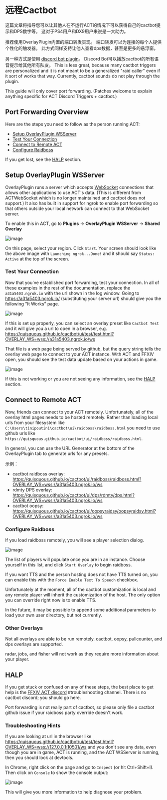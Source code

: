 # 远程Cactbot

这篇文章将指导您可以让其他人在不运行ACT的情况下可以获得自己的cactbot提示和DPS数字等。 这对于PS4用户和DX9用户来说是一大助力。

推荐使用OverlayPlugin内置的端口转发实现。 端口转发可以为连接的每个人提供个性化的触发器。 此方式同样支持让他人查看dps数据，甚至是更多的悬浮窗。

另一种方式是使用 [discord bot plugin](https://github.com/Makar8000/ACT-Discord-Triggers/wiki/First-Time-Setup-Guide)。 Discord Bot可以播放cactbot的所有语音提示给其他所有队友。 This is less great, because many cactbot triggers are personalized and it is not meant to be a generalized "raid caller" even if it sort of works that way. Currently, cactbot sounds do not play through the plugin.

This guide will only cover port forwarding. (Patches welcome to explain anything specific for ACT Discord Triggers + cactbot.)

## Port Forwarding Overview

Here are the steps you need to follow as the person running ACT:

- [Setup OverlayPlugin WSServer](#setup-overlayplugin-wsserver)
- [Test Your Connection](#test-your-connection)
- [Connect to Remote ACT](#connect-to-remote-act)
- [Configure Raidboss](#configure-raidboss)

If you get lost, see the [HALP](#halp) section.

## Setup OverlayPlugin WSServer

OverlayPlugin runs a server which accepts [WebSocket](https://en.wikipedia.org/wiki/WebSocket) connections that allows other applications to use ACT's data. (This is different from ACTWebSocket which is no longer maintained and cactbot does not support.) It also has built in support for ngrok to enable port forwarding so that others outside your local network can connect to that WebSocket server.

To enable this in ACT, go to **Plugins** -> **OverlayPlugin WSServer** -> **Shared Overlay**

![image](images/remote_wsserver.png)

On this page, select your region. Click `Start`. Your screen should look like the above image with `Launching ngrok...Done!` and it should say `Status: Active` at the top of the screen.

### Test Your Connection

Now that you've established port forwarding, test your connection. In all of these examples in the rest of the documentation, replace the `a31a5403.ngrok.io` with the url shown in the log window. Going to <https://a31a5403.ngrok.io/> (substituting your server url) should give you the following "It Works" page.

![image](images/remote_itworks.png)

If this is set up properly, you can select an overlay preset like `Cactbot Test` and it will give you a url to open in a browser, e.g. <https://quisquous.github.io/cactbot/ui/test/test.html?OVERLAY_WS=wss://a31a5403.ngrok.io/ws>

That file is a web page being served by github, but the query string tells the overlay web page to connect to your ACT instance. With ACT and FFXIV open, you should see the test data update based on your actions in game.

![image](images/remote_testui.png)

If this is not working or you are not seeing any information, see the [HALP](#halp) section.

## Connect to Remote ACT

Now, friends can connect to your ACT remotely. Unfortunately, all of the overlay html pages needs to be hosted remotely. Rather than loading local urls from your filesystem like `C:\Users\tinipoutini\cactbot\ui\raidboss\raidboss.html` you need to use github urls like `https://quisquous.github.io/cactbot/ui/raidboss/raidboss.html`.

In general, you can use the URL Generator at the bottom of the OverlayPlugin tab to generate urls for any presets.

示例：

- cactbot raidboss overlay: <https://quisquous.github.io/cactbot/ui/raidboss/raidboss.html?OVERLAY_WS=wss://a31a5403.ngrok.io/ws>
- rdmty DPS overlay: <https://quisquous.github.io/cactbot/ui/dps/rdmty/dps.html?OVERLAY_WS=wss://a31a5403.ngrok.io/ws>
- cactbot oopsy: <https://quisquous.github.io/cactbot/ui/oopsyraidsy/oopsyraidsy.html?OVERLAY_WS=wss://a31a5403.ngrok.io/ws>

### Configure Raidboss

If you load raidboss remotely, you will see a player selection dialog.

![image](images/remote_playerselect.png)

The list of players will populate once you are in an instance. Choose yourself in this list, and click `Start Overlay` to begin raidboss.

If you want TTS and the person hosting does not have TTS turned on, you can enable this with the `Force Enable Text To Speech` checkbox.

Unfortunately at the moment, all of the cactbot customization is local and any remote player will inherit the customization of the host. The only option you can override right now is to enable TTS.

In the future, it may be possible to append some additional parameters to load your own user directory, but not currently.

### Other Overlays

Not all overlays are able to be run remotely. cactbot, oopsy, pullcounter, and dps overlays are supported.

radar, jobs, and fisher will not work as they require more information about your player.

## HALP

If you get stuck or confused on any of these steps, the best place to get help is the [FFXIV ACT discord](https://discord.gg/ahFKcmx) #troubleshooting channel. There is no cactbot discord; you should go here.

Port forwarding is not really part of cactbot, so please only file a cactbot github issue if your raidboss party override doesn't work.

### Troubleshooting Hints

If you are looking at url in the browser like <https://quisquous.github.io/cactbot/ui/test/test.html?OVERLAY_WS=wss://127.0.0.1:10501/ws> and you don't see any data, even though you are in game, ACT is running, and the ACT WSServer is running, then you should look at devtools.

In Chrome, right click on the page and go to `Inspect` (or hit Ctrl+Shift+I). Then click on `Console` to show the console output:

![image](images/remote_devtools.png)

This will give you more information to help diagnose your problem.

